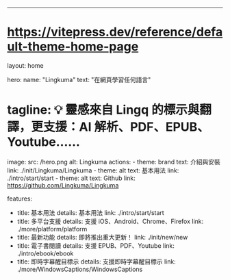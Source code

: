 ---
# https://vitepress.dev/reference/default-theme-home-page
layout: home

hero:
  name: "Lingkuma"
  text: "在網頁學習任何語言"
  # tagline: 💡 靈感來自 Lingq 的標示與翻譯，更支援：AI 解析、PDF、EPUB、Youtube……
  image:
    src: /hero.png
    alt: Lingkuma
  actions:
    - theme: brand
      text: 介紹與安裝
      link: ./init/Lingkuma/Lingkuma
    - theme: alt
      text: 基本用法
      link: ./intro/start/start
    - theme: alt
      text: Github
      link: https://github.com/Lingkuma/Lingkuma

features:
  - title: 基本用法
    details: 基本用法
    link: ./intro/start/start
  - title: 多平台支援
    details: 支援 iOS、Android、Chrome、Firefox
    link: ./more/platform/platform
  - title: 最新功能
    details: 即將推出重大更新！
    link: ./init/new/new
  - title: 電子書閱讀
    details: 支援 EPUB、PDF、Youtube
    link: ./intro/ebook/ebook
  - title: 即時字幕醒目標示
    details: 支援即時字幕醒目標示
    link: ./more/WindowsCaptions/WindowsCaptions
